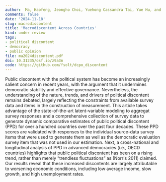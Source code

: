 ```yaml
---
author:  Ma, Haofeng, Jeongho Choi, Yuehong Cassandra Tai, Yue Hu, and Frederick Solt
comments: false
date: '2024-11-18'
slug: macrodiscontent
title: 'Macrodiscontent Across Countries'
kind: under review
tags:
- political discontent
- democracy
- public opinion
file: ma2024discontent.pdf
doi: 10.31235/osf.io/z9a3n
code: https://github.com/fsolt/dcpo_discontent
---
```



Public discontent with the political system has become an increasingly salient concern in recent years, with the argument that it undermines democratic stability and effective governance. Nevertheless, the understanding of the nature, trends, and drivers of political discontent remains debated, largely reflecting the constraints from available survey data and items in the construction of measurement. This article takes advantage of the state-of-the-art latent-variable modeling to aggregat survey responses and a comprehensive collection of survey data to generate dynamic comparative estimates of public political discontent (PPD) for over a hundred countries over the past four decades. These PPD scores are validated with responses to the individual source-data survey items that were used to generate them as well as the democratic evaluation survey item that was not used in our estimation. Next, a cross-national and longitudinal analysis of PPD in advanced democracies (i.e., OECD countries) highlights that public political discontent has been on a rising trend, rather than merely “trendless fluctuations” as (Norris 2011) claimed. Our results reveal that these increased discontents are largely attributable to worsening economic conditions, including low average income, slow growth, and high unemployment rates.